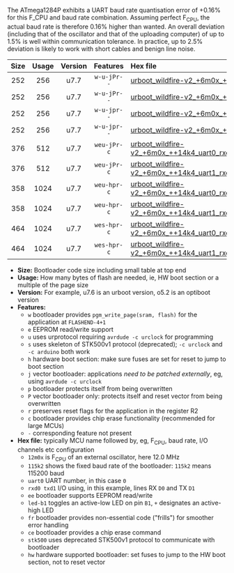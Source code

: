 The ATmega1284P exhibits a UART baud rate quantisation error of +0.16% for this F_CPU and baud rate combination. Assuming perfect F<sub>CPU</sub>, the actual baud rate is therefore 0.16% higher than wanted. An overall deviation (including that of the oscillator and that of the uploading computer) of up to 1.5% is well within communication tolerance. In practice, up to 2.5% deviation is likely to work with short cables and benign line noise.

|Size|Usage|Version|Features|Hex file|
|:-:|:-:|:-:|:-:|:--|
|252|256|u7.7|`w-u-jPr--`|[urboot_wildfire-v2_+6m0x_++14k4_uart0_rxd0_txd1_led+b7.hex](https://raw.githubusercontent.com/stefanrueger/urboot.hex/main/boards/wildfire-v2/external_oscillator/fcpu_+6m0x/br_++14k4/urboot_wildfire-v2_+6m0x_++14k4_uart0_rxd0_txd1_led+b7.hex)|
|252|256|u7.7|`w-u-jPr--`|[urboot_wildfire-v2_+6m0x_++14k4_uart1_rxd2_txd3_led+b7.hex](https://raw.githubusercontent.com/stefanrueger/urboot.hex/main/boards/wildfire-v2/external_oscillator/fcpu_+6m0x/br_++14k4/urboot_wildfire-v2_+6m0x_++14k4_uart1_rxd2_txd3_led+b7.hex)|
|252|256|u7.7|`w-u-jpr--`|[urboot_wildfire-v2_+6m0x_++14k4_uart0_rxd0_txd1_led+b7_fr.hex](https://raw.githubusercontent.com/stefanrueger/urboot.hex/main/boards/wildfire-v2/external_oscillator/fcpu_+6m0x/br_++14k4/urboot_wildfire-v2_+6m0x_++14k4_uart0_rxd0_txd1_led+b7_fr.hex)|
|252|256|u7.7|`w-u-jpr--`|[urboot_wildfire-v2_+6m0x_++14k4_uart1_rxd2_txd3_led+b7_fr.hex](https://raw.githubusercontent.com/stefanrueger/urboot.hex/main/boards/wildfire-v2/external_oscillator/fcpu_+6m0x/br_++14k4/urboot_wildfire-v2_+6m0x_++14k4_uart1_rxd2_txd3_led+b7_fr.hex)|
|376|512|u7.7|`weu-jPr-c`|[urboot_wildfire-v2_+6m0x_++14k4_uart0_rxd0_txd1_ee_led+b7_fr_ce.hex](https://raw.githubusercontent.com/stefanrueger/urboot.hex/main/boards/wildfire-v2/external_oscillator/fcpu_+6m0x/br_++14k4/urboot_wildfire-v2_+6m0x_++14k4_uart0_rxd0_txd1_ee_led+b7_fr_ce.hex)|
|376|512|u7.7|`weu-jPr-c`|[urboot_wildfire-v2_+6m0x_++14k4_uart1_rxd2_txd3_ee_led+b7_fr_ce.hex](https://raw.githubusercontent.com/stefanrueger/urboot.hex/main/boards/wildfire-v2/external_oscillator/fcpu_+6m0x/br_++14k4/urboot_wildfire-v2_+6m0x_++14k4_uart1_rxd2_txd3_ee_led+b7_fr_ce.hex)|
|358|1024|u7.7|`weu-hpr-c`|[urboot_wildfire-v2_+6m0x_++14k4_uart0_rxd0_txd1_ee_led+b7_fr_ce_hw.hex](https://raw.githubusercontent.com/stefanrueger/urboot.hex/main/boards/wildfire-v2/external_oscillator/fcpu_+6m0x/br_++14k4/urboot_wildfire-v2_+6m0x_++14k4_uart0_rxd0_txd1_ee_led+b7_fr_ce_hw.hex)|
|358|1024|u7.7|`weu-hpr-c`|[urboot_wildfire-v2_+6m0x_++14k4_uart1_rxd2_txd3_ee_led+b7_fr_ce_hw.hex](https://raw.githubusercontent.com/stefanrueger/urboot.hex/main/boards/wildfire-v2/external_oscillator/fcpu_+6m0x/br_++14k4/urboot_wildfire-v2_+6m0x_++14k4_uart1_rxd2_txd3_ee_led+b7_fr_ce_hw.hex)|
|464|1024|u7.7|`wes-hpr-c`|[urboot_wildfire-v2_+6m0x_++14k4_uart0_rxd0_txd1_ee_led+b7_fr_ce_stk500_hw.hex](https://raw.githubusercontent.com/stefanrueger/urboot.hex/main/boards/wildfire-v2/external_oscillator/fcpu_+6m0x/br_++14k4/urboot_wildfire-v2_+6m0x_++14k4_uart0_rxd0_txd1_ee_led+b7_fr_ce_stk500_hw.hex)|
|464|1024|u7.7|`wes-hpr-c`|[urboot_wildfire-v2_+6m0x_++14k4_uart1_rxd2_txd3_ee_led+b7_fr_ce_stk500_hw.hex](https://raw.githubusercontent.com/stefanrueger/urboot.hex/main/boards/wildfire-v2/external_oscillator/fcpu_+6m0x/br_++14k4/urboot_wildfire-v2_+6m0x_++14k4_uart1_rxd2_txd3_ee_led+b7_fr_ce_stk500_hw.hex)|

- **Size:** Bootloader code size including small table at top end
- **Usage:** How many bytes of flash are needed, ie, HW boot section or a multiple of the page size
- **Version:** For example, u7.6 is an urboot version, o5.2 is an optiboot version
- **Features:**
  + `w` bootloader provides `pgm_write_page(sram, flash)` for the application at `FLASHEND-4+1`
  + `e` EEPROM read/write support
  + `u` uses urprotocol requiring `avrdude -c urclock` for programming
  + `s` uses skeleton of STK500v1 protocol (deprecated); `-c urclock` and `-c arduino` both work
  + `h` hardware boot section: make sure fuses are set for reset to jump to boot section
  + `j` vector bootloader: applications *need to be patched externally*, eg, using `avrdude -c urclock`
  + `p` bootloader protects itself from being overwritten
  + `P` vector bootloader only: protects itself and reset vector from being overwritten
  + `r` preserves reset flags for the application in the register R2
  + `c` bootloader provides chip erase functionality (recommended for large MCUs)
  + `-` corresponding feature not present
- **Hex file:** typically MCU name followed by, eg, F<sub>CPU</sub>, baud rate, I/O channels etc configuration
  + `12m0x` is F<sub>CPU</sub> of an external oscillator, here 12.0 MHz
  + `115k2` shows the fixed baud rate of the bootloader: `115k2` means 115200 baud
  + `uart0` UART number, in this case `0`
  + `rxd0 txd1` I/O using, in this example, lines RX `D0` and TX `D1`
  + `ee` bootloader supports EEPROM read/write
  + `led-b1` toggles an active-low LED on pin `B1`, `+` designates an active-high LED
  + `fr` bootloader provides non-essential code ("frills") for smoother error handling
  + `ce` bootloader provides a chip erase command
  + `stk500` uses deprecated STK500v1 protocol to communicate with bootloader
  + `hw` hardware supported bootloader: set fuses to jump to the HW boot section, not to reset vector
